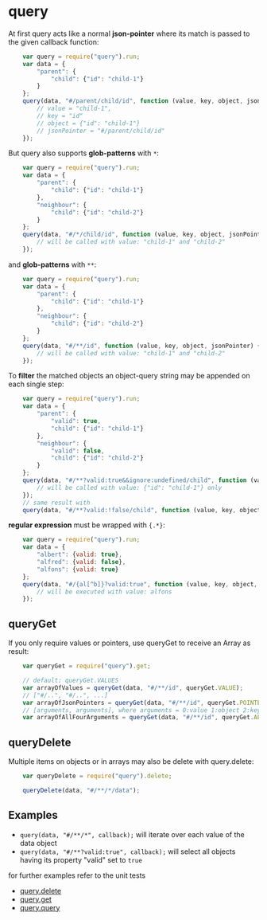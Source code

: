 # query


At first query acts like a normal **json-pointer** where its match is passed to the given callback function:

```js
	var query = require("query").run;
	var data = {
		"parent": {
			"child": {"id": "child-1"}
		}
	};
	query(data, "#/parent/child/id", function (value, key, object, jsonPointer) {
		// value = "child-1",
		// key = "id"
		// object = {"id": "child-1"}
		// jsonPointer = "#/parent/child/id"
	});
```


But query also supports **glob-patterns** with `*`:

```js
	var query = require("query").run;
	var data = {
		"parent": {
			"child": {"id": "child-1"}
		},
		"neighbour": {
			"child": {"id": "child-2"}
		}
	};
	query(data, "#/*/child/id", function (value, key, object, jsonPointer) {
		// will be called with value: "child-1" and "child-2"
	});
```

and **glob-patterns** with `**`:

```js
	var query = require("query").run;
	var data = {
		"parent": {
			"child": {"id": "child-1"}
		},
		"neighbour": {
			"child": {"id": "child-2"}
		}
	};
	query(data, "#/**/id", function (value, key, object, jsonPointer) {
		// will be called with value: "child-1" and "child-2"
	});
```

To **filter** the matched objects an object-query string may be appended on each single step:

```js
	var query = require("query").run;
	var data = {
		"parent": {
			"valid": true,
			"child": {"id": "child-1"}
		},
		"neighbour": {
			"valid": false,
			"child": {"id": "child-2"}
		}
	};
	query(data, "#/**?valid:true&&ignore:undefined/child", function (value, key, object, jsonPointer) {
		// will be called with value: {"id": "child-1"} only
	});
	// same result with
	query(data, "#/**?valid:!false/child", function (value, key, object, jsonPointer) { // ...
```

**regular expression** must be wrapped with `{.*}`:

```js
	var query = require("query").run;
	var data = {
		"albert": {valid: true},
		"alfred": {valid: false},
		"alfons": {valid: true}
	};
	query(data, "#/{al[^b]}?valid:true", function (value, key, object, jsonPointer) {
		// will be executed with value: alfons
	});
```


## queryGet

If you only require values or pointers, use queryGet to receive an Array as result:

```js
	var queryGet = require("query").get;

	// default: queryGet.VALUES
	var arrayOfValues = queryGet(data, "#/**/id", queryGet.VALUE);
	// ["#/..", "#/..", ...]
	var arrayOfJsonPointers = queryGet(data, "#/**/id", queryGet.POINTER);
	// [arguments, arguments], where arguments = 0:value 1:object 2:key 3:jsonPointer
	var arrayOfAllFourArguments = queryGet(data, "#/**/id", queryGet.ALL);
```


## queryDelete

Multiple items on objects or in arrays may also be delete with query.delete:

```js
	var queryDelete = require("query").delete;

	queryDelete(data, "#/**/*/data");
```


## Examples

- `query(data, "#/**/*", callback);` will iterate over each value of the data object
- `query(data, "#/**?valid:true", callback);` will select all objects having its property "valid" set to `true`

for further examples refer to the unit tests

- [query.delete](https://github.com/sagold/json-library/blob/master/test/unit/query/queryDelete.test.js)
- [query.get](https://github.com/sagold/json-library/blob/master/test/unit/query/queryGet.test.js)
- [query.query](https://github.com/sagold/json-library/blob/master/test/unit/query/query.test.js)



